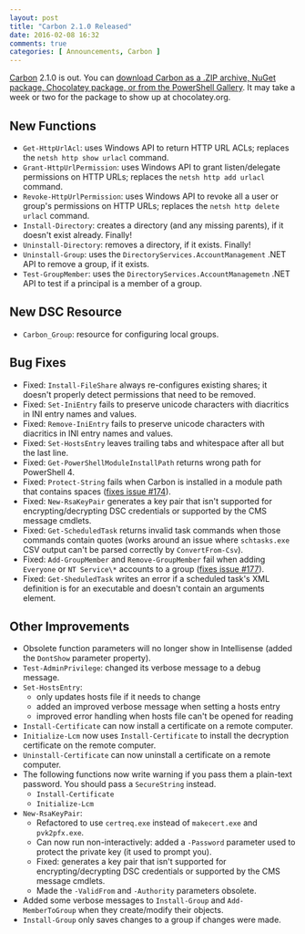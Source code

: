 ```yaml
---
layout: post
title: "Carbon 2.1.0 Released"
date: 2016-02-08 16:32
comments: true
categories: [ Announcements, Carbon ]
---
```


[Carbon](http://get-carbon.org) 2.1.0 is out. You can [download Carbon as a .ZIP archive, NuGet package, Chocolatey package, or from the PowerShell Gallery](http://get-carbon.org/about_Carbon_Installation.html). It may take a week or two for the package to show up at chocolatey.org.


## New Functions

 * `Get-HttpUrlAcl`: uses Windows API to return HTTP URL ACLs; replaces the `netsh http show urlacl` command.
 * `Grant-HttpUrlPermission`: uses Windows API to grant listen/delegate permissions on HTTP URLs; replaces the `netsh http add urlacl` command.
 * `Revoke-HttpUrlPermission`: uses Windows API to revoke all a user or group's permissions on HTTP URLs; replaces the `netsh http delete urlacl` command.
 * `Install-Directory`: creates a directory (and any missing parents), if it doesn't exist already. Finally!
 * `Uninstall-Directory`: removes a directory, if it exists. Finally!
 * `Uninstall-Group`: uses the `DirectoryServices.AccountManagement` .NET API to remove a group, if it exists.
 * `Test-GroupMember`: uses the `DirectoryServices.AccountManagemetn` .NET API to test if a principal is a member of a group.

## New DSC Resource

 * `Carbon_Group`: resource for configuring local groups.
 
## Bug Fixes
 
 * Fixed: `Install-FileShare` always re-configures existing shares; it doesn't properly detect permissions that need to be removed.
 * Fixed: `Set-IniEntry` fails to preserve unicode characters with diacritics in INI entry names and values.
 * Fixed: `Remove-IniEntry` fails to preserve unicode characters with diacritics in INI entry names and values.
 * Fixed: `Set-HostsEntry` leaves trailing tabs and whitespace after all but the last line.
 * Fixed: `Get-PowerShellModuleInstallPath` returns wrong path for PowerShell 4.
 * Fixed: `Protect-String` fails when Carbon is installed in a module path that contains spaces ([fixes issue #174](https://bitbucket.org/splatteredbits/carbon/issues/174/protect-string-throws-when-module-path)).
 * Fixed: `New-RsaKeyPair` generates a key pair that isn't supported for encrypting/decrypting DSC credentials or supported by the CMS message cmdlets.
 * Fixed: `Get-ScheduledTask` returns invalid task commands when those commands contain quotes (works around an issue where `schtasks.exe` CSV output can't be parsed correctly by `ConvertFrom-Csv`).
 * Fixed: `Add-GroupMember` and `Remove-GroupMember` fail when adding `Everyone` or `NT Service\*` accounts to a group ([fixes issue #177](https://bitbucket.org/splatteredbits/carbon/issues/177/add-groupmembers-201-doesnt-like-vsa-names)).
 * Fixed: `Get-SheduledTask` writes an error if a scheduled task's XML definition is for an executable and doesn't contain an arguments element.
 
## Other Improvements

 * Obsolete function parameters will no longer show in Intellisense (added the `DontShow` parameter property).
 * `Test-AdminPrivilege`: changed its verbose message to a debug message.
 * `Set-HostsEntry`: 
    * only updates hosts file if it needs to change
    * added an improved verbose message when setting a hosts entry
    * improved error handling when hosts file can't be opened for reading
 * `Install-Certificate` can now install a certificate on a remote computer.
 * `Initialize-Lcm` now uses `Install-Certificate` to install the decryption certificate on the remote computer.
 * `Uninstall-Certificate` can now uninstall a certificate on a remote computer.
 * The following functions now write warning if you pass them a plain-text password. You should pass a `SecureString` instead.
    * `Install-Certificate`
    * `Initialize-Lcm`
 * `New-RsaKeyPair`:
    * Refactored to use `certreq.exe` instead of `makecert.exe` and `pvk2pfx.exe`.
    * Can now run non-interactively: added a `-Password` parameter used to protect the private key (it used to prompt you).
    * Fixed: generates a key pair that isn't supported for encrypting/decrypting DSC credentials or supported by the CMS message cmdlets.
    * Made the `-ValidFrom` and `-Authority` parameters obsolete.
 * Added some verbose messages to `Install-Group` and `Add-MemberToGroup` when they create/modify their objects.
 * `Install-Group` only saves changes to a group if changes were made.


